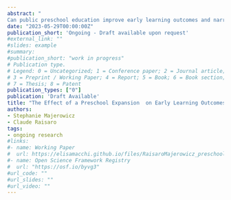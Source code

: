```yaml
---
abstract: "
Can public preschool education improve early learning outcomes and narrow socioeconomic gaps in academic performance in developing countries? This paper presents quasi-experimental evidence from an expansion of a national preschool program in Peru on learning outcomes. We exploit within family variation in exposure to preschool due to the gradual expansion of preschools across Peru. We find that having access to a regular preschool improves second grade standardized test scores for reading comprehension and mathematics. Exploring mechanisms, we look at two different preschool modalities rolled out in Peru: regular preschools and community preschools (in which local mothers deliver the service with limited supervision), which are assigned to towns based on the number of preschool-aged students in each town. We exploit discontinuities in this assignment rule through a regression discontinuity design and find some evidence that being assigned to a preschool with a trained teacher and proper infrastructure has a positive impact on student learning  for students in towns near the cut-off, which suggests that the quality of the preschool matters. Finally, we find that despite contributions to learning, having access to preschool appears to widen rather than close socioeconomic gaps in early achievement, so that complementary measures targeting the poorest students are necessary for greater educational equity." 
date: "2023-05-29T00:00:00Z"
publication_short: 'Ongoing - Draft available upon request'
#external_link: ""
#slides: example
#summary:
#publication_short: "work in progress"
# Publication type.
# Legend: 0 = Uncategorized; 1 = Conference paper; 2 = Journal article;
# 3 = Preprint / Working Paper; 4 = Report; 5 = Book; 6 = Book section;
# 7 = Thesis; 8 = Patent
publication_types: ["0"]
publication: 'Draft Available'
title: "The Effect of a Preschool Expansion  on Early Learning Outcomes in Peru"
authors:
- Stephanie Majerowicz
- Claude Raisaro
tags:
- ongoing research
#links:
#- name: Working Paper
#  url: https://elisamacchi.github.io/files/RaisaroMajerowicz_preschool_draft_june2023.pdf
#- name: Open Science Framework Registry
#  url: "https://osf.io/byvg3"
#url_code: ""
#url_slides: ""
#url_video: ""
---
```

